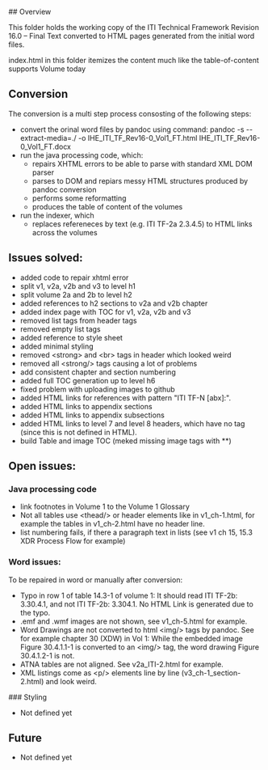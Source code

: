 
## Overview

This folder holds the working copy of the ITI Technical Framework Revision 16.0 – Final Text converted to HTML pages generated from the initial word files.

index.html in this folder itemizes the content much like the table-of-content supports Volume today

## Conversion

The conversion is a multi step process consosting of the following steps:
* convert the orinal word files by pandoc using command: pandoc -s --extract-media=./ -o IHE_ITI_TF_Rev16-0_Vol1_FT.html IHE_ITI_TF_Rev16-0_Vol1_FT.docx
* run the java processing code, which:
  * repairs XHTML errors to be able to parse with standard XML DOM parser
  * parses to DOM and repiars messy HTML structures produced by pandoc conversion
  * performs some reformatting
  * produces the table of content of the volumes
* run the indexer, which
  * replaces refereneces by text (e.g. ITI TF-2a 2.3.4.5) to HTML links across the volumes

## Issues solved:
* added code to repair xhtml error
* split v1, v2a, v2b and v3 to level h1
* split volume 2a and 2b to level h2
* added references to h2 sections to v2a and v2b chapter
* added index page with TOC for v1, v2a, v2b and v3
* removed list tags from header tags
* removed empty list tags
* added reference to style sheet
* added minimal styling
* removed \<strong> and \<br> tags in header which looked weird
* removed all \<strong/> tags causing a lot of problems
* add consistent chapter and section numbering
* added full TOC generation up to level h6
* fixed problem with uploading images to github
* added HTML links for references with pattern "ITI TF-N [abx]:".
* added HTML links to appendix sections
* added HTML links to appendix subsections
* added HTML links to level 7 and level 8 headers, which have no <hx/> tag (since this is not defined in HTML).
* build Table and image TOC (meked missing image tags with \*\*)

## Open issues:

### Java processing code
- link footnotes in Volume 1 to the Volume 1 Glossary  
- Not all tables use \<thead/> or <th/> header elements like in v1_ch-1.html, for example the tables in v1_ch-2.html have no header line.
- list numbering fails, if there a paragraph text in lists (see v1 ch 15, 15.3 XDR Process Flow for example)

### Word issues:
To be repaired in word or manually after conversion:
- Typo in row 1 of table 14.3-1 of volume 1: It should read ITI TF-2b: 3.30.4.1, and not ITI TF-2b: 3.304.1. No HTML Link is generated due to the typo.
- .emf and .wmf images are not shown, see v1_ch-5.html for example.
- Word Drawings are not converted to html \<img/> tags by pandoc. See for example chapter 30 (XDW) in Vol 1: While the embedded image Figure 30.4.1.1-1 is converted to an \<img/> tag, the word drawing Figure 30.4.1.2-1 is not.  
- ATNA tables are not aligned. See v2a_ITI-2.html for example.
- XML listings come as \<p/> elements line by line (v3_ch-1_section-2.html) and look weird.

### Styling
- Not defined yet

## Future
- Not defined yet
